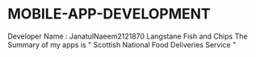 # MOBILE-APP-DEVELOPMENT
Developer Name : JanatulNaeem2121870
Langstane Fish and Chips
 The Summary of my apps is " Scottish National Food Deliveries Service "
 
